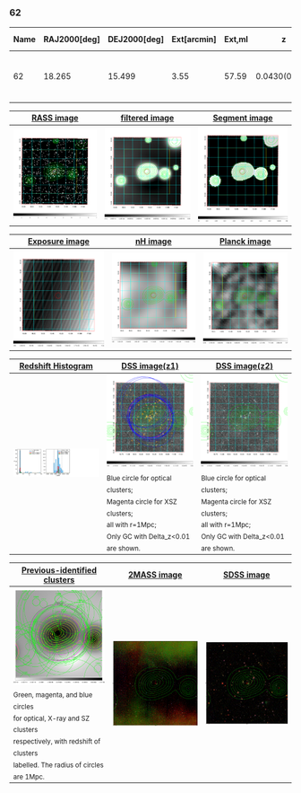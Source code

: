 <div STYLE="page-break-after: always;"></div>

### 62

|Name|RAJ2000[deg]|DEJ2000[deg] |Ext[arcmin]| Ext,ml | z | z_src| C|GC(XSZ,Delta_z<0.01)| GC(OPT,Delta_z<0.01)|GC| R_sig[arcmin] | R500[arcmin] | R500[Mpc]| CRsig[c/s] | CR500[c/s] |L500[1E44 erg/s]|F500[1E-12 erg/s/cm^2]| M500[1E14 Msun]|Tx[keV]|Cnt_sig|Beta|Rc[arcmin]|Comment|Alias|
|---|---|---|---|---|---|------|---|--------|---------|----------|---|---|---|---|---|---|---|---|---|---|---|---|---|---|
|62| 18.265| 15.499| 3.55| 57.59| 0.0430(0.005)| z1, z_xsz| B| L03, MCXC| A, N, W, Zw| A, C, F20, L03, MCXC, N, W| 25.194| 12.682| 0.645| 0.225(0.063)| 0.208(0.059)| 0.149(0.029)| 3.451(0.659)| 0.79(0.08)| 1.88(0.12)| 84.6| 0.883(-0.119+0.082)| 5.273(-0.975+0.708)| -| k439|

|[RASS image](../image/62/62_img.pdf)|[filtered image](../image/62/62_fil.pdf)|[Segment image](../image/62/62_seg.pdf)|
|-------------------|--------------------|-------------------|
| <img src="../image/62/62_img.png" width="300">  | <img src="../image/62/62_fil.png" width="300">   | <img src="../image/62/62_seg.png" width="300">  |

|[Exposure image](../image/62/62_mex.pdf)| [nH image](../image/62/62_nh.pdf)| [Planck image](../image/62/62_p.pdf)|
|-------------------|--------------------|-------------------|
|<img src="../image/62/62_mex.png" width="300">   | <img src="../image/62/62_nh.png" width="300">    | <img src="../image/62/62_p.png" width="300"> |

|[Redshift Histogram](../image/62/62_zg.pdf) | [DSS image(z1)](../image/62/62_dss_z1.pdf)      |  [DSS image(z2)](../image/62/62_dss_z2.pdf)    |
|-------------------|--------------------|-------------------|
|<img src="../image/62/62_zg.png" width="300"> |<img src="../image/62/62_dss_z1.png" width="300"> <sub><br>Blue circle for optical clusters; <br>Magenta circle for XSZ clusters; <br>all with r=1Mpc; <br>Only GC with Delta_z<0.01 are shown. </sub>| <img src="../image/62/62_dss_z2.png" width="300"><sub><br>Blue circle for optical clusters; <br>Magenta circle for XSZ clusters; <br>all with r=1Mpc; <br>Only GC with Delta_z<0.01 are shown. </sub> |

|[Previous-identified clusters](../image/62/62_gc.pdf) | [2MASS image](../image/62/62_2mass.pdf)      |[SDSS image](../image/62/62_sdss.pdf)   |
|-------------------|-------------------|-------------------|
|<img src=../image/62/62_gc.png width="300"> <br><sub>Green, magenta, and blue circles <br>for optical, X-ray and SZ clusters <br>respectively, with redshift of clusters <br>labelled. The radius of circles <br>are 1Mpc.</sub>|<img src="../image/62/62_2mass.png" width="300">  | <img src="../image/62/62_sdss.png" width="300">  |




